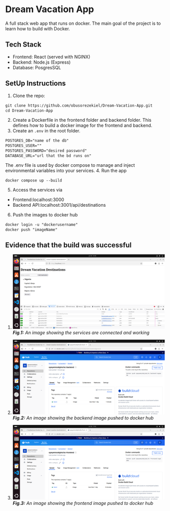 # Dream Vacation App
A full stack web app that runs on docker. The main goal of the project is to learn how to build with Docker.

## Tech Stack
* Frontend: React (served with NGINX)
* Backend: Node.js (Express)
* Database: PosgresSQL

## SetUp Instructions

1. Clone the repo:
```
git clone https://github.com/obusorezekiel/Dream-Vacation-App.git
cd Dream-Vacation-App
```
2. Create a Dockerfile in the frontend folder and backend folder. This defines how to build a docker image for the frontend and backend.
3. Create an `.env` in the root folder.
```
POSTGRES_DB="name of the db"
POSTGRES_USER=""
POSTGRES_PASSWORD="desired password"
DATABASE_URL="url that the bd runs on"
```
The  .env file is used by docker compose to manage and inject environmental variables into your services.
4. Run the app
```
docker compose up --build
```
5. Access the services via
- Frontend:localhost:3000
- Backend API:localhost:3001/api/destinations
6. Push the images to docker hub
```
docker login -u "dockerusername"
docker push "imageName"
```


## Evidence that the build was successful

1. ![db](images/db.png)
_**Fig.1:** An image showing the services are connected and working_


2. ![frontend image](images/frontend.png)
_**Fig.2:** An image showing the backend image pushed to docker hub_

3. ![backend image](images/backend.png)
_**Fig.3:** An image showing the frontend image pushed to docker hub_






